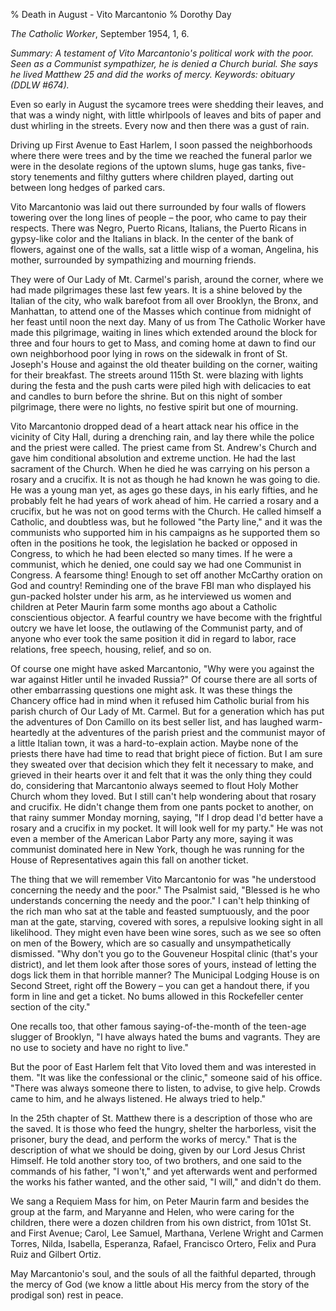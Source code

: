 % Death in August - Vito Marcantonio
% Dorothy Day

*The Catholic Worker*, September 1954, 1, 6.

*Summary: A testament of Vito Marcantonio's political work with the
poor. Seen as a Communist sympathizer, he is denied a Church burial. She
says he lived Matthew 25 and did the works of mercy. Keywords: obituary
(DDLW \#674).*

Even so early in August the sycamore trees were shedding their leaves,
and that was a windy night, with little whirlpools of leaves and bits of
paper and dust whirling in the streets. Every now and then there was a
gust of rain.

Driving up First Avenue to East Harlem, I soon passed the neighborhoods
where there were trees and by the time we reached the funeral parlor we
were in the desolate regions of the uptown slums, huge gas tanks,
five-story tenements and filthy gutters where children played, darting
out between long hedges of parked cars.

Vito Marcantonio was laid out there surrounded by four walls of flowers
towering over the long lines of people – the poor, who came to pay their
respects. There was Negro, Puerto Ricans, Italians, the Puerto Ricans in
gypsy-like color and the Italians in black. In the center of the bank of
flowers, against one of the walls, sat a little wisp of a woman,
Angelina, his mother, surrounded by sympathizing and mourning friends.

They were of Our Lady of Mt. Carmel's parish, around the corner, where
we had made pilgrimages these last few years. It is a shine beloved by
the Italian of the city, who walk barefoot from all over Brooklyn, the
Bronx, and Manhattan, to attend one of the Masses which continue from
midnight of her feast until noon the next day. Many of us from The
Catholic Worker have made this pilgrimage, waiting in lines which
extended around the block for three and four hours to get to Mass, and
coming home at dawn to find our own neighborhood poor lying in rows on
the sidewalk in front of St. Joseph's House and against the old theater
building on the corner, waiting for their breakfast. The streets around
115th St. were blazing with lights during the festa and the push carts
were piled high with delicacies to eat and candles to burn before the
shrine. But on this night of somber pilgrimage, there were no lights, no
festive spirit but one of mourning.

Vito Marcantonio dropped dead of a heart attack near his office in the
vicinity of City Hall, during a drenching rain, and lay there while the
police and the priest were called. The priest came from St. Andrew's
Church and gave him conditional absolution and extreme unction. He had
the last sacrament of the Church. When he died he was carrying on his
person a rosary and a crucifix. It is not as though he had known he was
going to die. He was a young man yet, as ages go these days, in his
early fifties, and he probably felt he had years of work ahead of him.
He carried a rosary and a crucifix, but he was not on good terms with
the Church. He called himself a Catholic, and doubtless was, but he
followed "the Party line," and it was the communists who supported him
in his campaigns as he supported them so often in the positions he took,
the legislation he backed or opposed in Congress, to which he had been
elected so many times. If he were a communist, which he denied, one
could say we had one Communist in Congress. A fearsome thing! Enough to
set off another McCarthy oration on God and country! Reminding one of
the brave FBI man who displayed his gun-packed holster under his arm, as
he interviewed us women and children at Peter Maurin farm some months
ago about a Catholic conscientious objector. A fearful country we have
become with the frightful outcry we have let loose, the outlawing of the
Communist party, and of anyone who ever took the same position it did in
regard to labor, race relations, free speech, housing, relief, and so
on.

Of course one might have asked Marcantonio, "Why were you against the
war against Hitler until he invaded Russia?" Of course there are all
sorts of other embarrassing questions one might ask. It was these things
the Chancery office had in mind when it refused him Catholic burial from
his parish church of Our Lady of Mt. Carmel. But for a generation which
has put the adventures of Don Camillo on its best seller list, and has
laughed warm-heartedly at the adventures of the parish priest and the
communist mayor of a little Italian town, it was a hard-to-explain
action. Maybe none of the priests there have had time to read that
bright piece of fiction. But I am sure they sweated over that decision
which they felt it necessary to make, and grieved in their hearts over
it and felt that it was the only thing they could do, considering that
Marcantonio always seemed to flout Holy Mother Church whom they loved.
But I still can't help wondering about that rosary and crucifix. He
didn't change them from one pants pocket to another, on that rainy
summer Monday morning, saying, "If I drop dead I'd better have a rosary
and a crucifix in my pocket. It will look well for my party." He was not
even a member of the American Labor Party any more, saying it was
communist dominated here in New York, though he was running for the
House of Representatives again this fall on another ticket.

The thing that we will remember Vito Marcantonio for was "he understood
concerning the needy and the poor." The Psalmist said, "Blessed is he
who understands concerning the needy and the poor." I can't help
thinking of the rich man who sat at the table and feasted sumptuously,
and the poor man at the gate, starving, covered with sores, a repulsive
looking sight in all likelihood. They might even have been wine sores,
such as we see so often on men of the Bowery, which are so casually and
unsympathetically dismissed. "Why don't you go to the Gouveneur Hospital
clinic (that's your district), and let them look after those sores of
yours, instead of letting the dogs lick them in that horrible manner?
The Municipal Lodging House is on Second Street, right off the Bowery –
you can get a handout there, if you form in line and get a ticket. No
bums allowed in this Rockefeller center section of the city."

One recalls too, that other famous saying-of-the-month of the teen-age
slugger of Brooklyn, "I have always hated the bums and vagrants. They
are no use to society and have no right to live."

But the poor of East Harlem felt that Vito loved them and was interested
in them. "It was like the confessional or the clinic," someone said of
his office. "There was always someone there to listen, to advise, to
give help. Crowds came to him, and he always listened. He always tried
to help."

In the 25th chapter of St. Matthew there is a description of those who
are the saved. It is those who feed the hungry, shelter the harborless,
visit the prisoner, bury the dead, and perform the works of mercy." That
is the description of what we should be doing, given by our Lord Jesus
Christ Himself. He told another story too, of two brothers, and one said
to the commands of his father, "I won't," and yet afterwards went and
performed the works his father wanted, and the other said, "I will," and
didn't do them.

We sang a Requiem Mass for him, on Peter Maurin farm and besides the
group at the farm, and Maryanne and Helen, who were caring for the
children, there were a dozen children from his own district, from 101st
St. and First Avenue; Carol, Lee Samuel, Marthana, Verlene Wright and
Carmen Torres, Nilda, Isabella, Esperanza, Rafael, Francisco Ortero,
Felix and Pura Ruiz and Gilbert Ortiz.

May Marcantonio's soul, and the souls of all the faithful departed,
through the mercy of God (we know a little about His mercy from the
story of the prodigal son) rest in peace.
